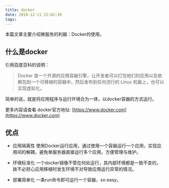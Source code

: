 ```yaml
---
title: docker
date: 2018-12-11 22:02:10
tags:
---
```

本篇文章主要介绍微服务的利器：Docker的使用。

## 什么是docker
引用百度百科的说明：
>Docker 是一个开源的应用容器引擎，让开发者可以打包他们的应用以及依赖包到一个可移植的容器中，然后发布到任何流行的 Linux 机器上，也可以实现虚拟化。

简单的说，就是将应用程序与运行环境合为一体，以docker容器的方式运行。

更多内容请查看 docker官方地址: [https://www.docker.com](https://www.docker.com)

## 优点
- 应用隔离性
使用Docker运行应用，通过使用一个容器运行一个应用，实现应用间的解耦，避免单服务器直接运行多个应用，方便管理与维护。

- 环境标准化
一个docker镜像不管在何处运行，其内部环境都是一致不变的，故不必担心应用移植时发生环境不对导致应用运行异常的情况。

- 部署简单化
一条run命令即可运行一个容器，so easy。
